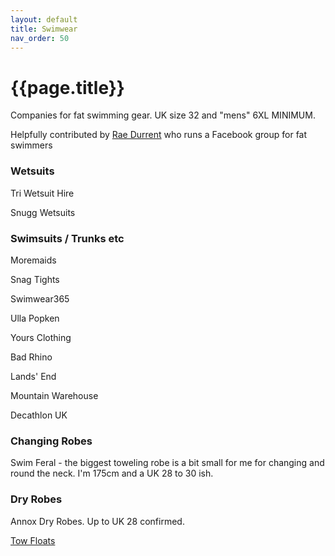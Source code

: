 ```yaml
---
layout: default
title: Swimwear
nav_order: 50
---
```


# {{page.title}}

Companies for fat swimming gear. UK size 32 and "mens" 6XL MINIMUM.

Helpfully contributed by [Rae Durrent](https://twitter.com/rlbdurrant) who runs a Facebook group for fat swimmers

### Wetsuits

Tri Wetsuit Hire 

Snugg Wetsuits 

### Swimsuits / Trunks etc

Moremaids

Snag Tights

Swimwear365

Ulla Popken

Yours Clothing 

Bad Rhino

Lands' End 

Mountain Warehouse 

Decathlon UK 

### Changing Robes 

Swim Feral - the biggest toweling robe is a bit small for me for changing and round the neck. I'm 175cm and a UK 28 to 30 ish.

### Dry Robes

Annox Dry Robes. Up to UK 28 confirmed.

[Tow Floats](https://www.triwetsuithire.co.uk/blogs/advice/are-you-struggling-to-find-a-dry-bag-tow-float-waist-belt-that-is-big-enough-don-t-worry-we-have-a-solution)
